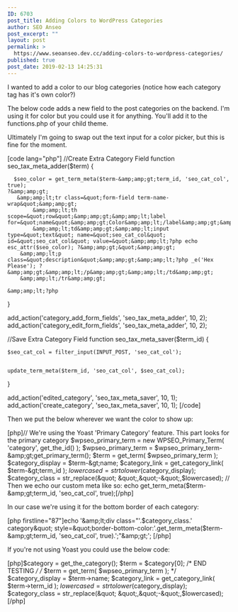 ```yaml
---
ID: 6703
post_title: Adding Colors to WordPress Categories
author: SEO Anseo
post_excerpt: ""
layout: post
permalink: >
  https://www.seoanseo.dev.cc/adding-colors-to-wordpress-categories/
published: true
post_date: 2019-02-13 14:25:31
---
```

<!-- wp:paragraph -->
<p>I wanted to add a color to our blog categories (notice how each category tag has it's own color?)
</p>
<!-- /wp:paragraph -->

<!-- wp:paragraph -->
<p>
The below code adds a new field to the post categories on the backend. I'm using it for color but you could use it for anything. You'll add it to the functions.php of your child theme.
</p>
<!-- /wp:paragraph -->

<!-- wp:paragraph -->
<p>
Ultimately I'm going to swap out the text input for a color picker, but this is fine for the moment.
<br></p>
<!-- /wp:paragraph -->

<!-- wp:shortcode -->
[code lang="php"]
//Create Extra Category Field
function seo_tax_meta_adder($term) {
     
      $seo_color = get_term_meta($term-&amp;amp;gt;term_id, 'seo_cat_col', true);
    ?&amp;amp;gt;
       &amp;amp;lt;tr class=&quot;form-field term-name-wrap&quot;&amp;amp;gt;
            &amp;amp;lt;th scope=&quot;row&quot;&amp;amp;gt;&amp;amp;lt;label for=&quot;name&quot;&amp;amp;gt;Color&amp;amp;lt;/label&amp;amp;gt;&amp;amp;lt;/th&amp;amp;gt;
            &amp;amp;lt;td&amp;amp;gt;&amp;amp;lt;input type=&quot;text&quot; name=&quot;seo_cat_col&quot; id=&quot;seo_cat_col&quot; value=&quot;&amp;amp;lt;?php echo esc_attr($seo_color); ?&amp;amp;gt;&quot;&amp;amp;gt;
        &amp;amp;lt;p class=&quot;description&quot;&amp;amp;gt;&amp;amp;lt;?php _e('Hex Please'); ?&amp;amp;gt;&amp;amp;lt;/p&amp;amp;gt;&amp;amp;lt;/td&amp;amp;gt;
        &amp;amp;lt;/tr&amp;amp;gt;
 
    &amp;amp;lt;?php
}
 
 
add_action('category_add_form_fields', 'seo_tax_meta_adder', 10, 2);
add_action('category_edit_form_fields', 'seo_tax_meta_adder', 10, 2);
 
 
//Save Extra Category Field
function seo_tax_meta_saver($term_id) {
 
    $seo_cat_col = filter_input(INPUT_POST, 'seo_cat_col');
 
 
    update_term_meta($term_id, 'seo_cat_col', $seo_cat_col);
 
}
 
add_action('edited_category', 'seo_tax_meta_saver', 10, 1);
add_action('create_category', 'seo_tax_meta_saver', 10, 1);
[/code]
<!-- /wp:shortcode -->

<!-- wp:paragraph -->
<p> Then we put the below wherever we want the color to show up: </p>
<!-- /wp:paragraph -->

<!-- wp:shortcode -->
[php]// We're using the Yoast 'Primary Category' feature. This part looks for the primary category
		$wpseo_primary_term = new WPSEO_Primary_Term( 'category', get_the_id() );
		$wpseo_primary_term = $wpseo_primary_term-&amp;amp;gt;get_primary_term();
		$term = get_term( $wpseo_primary_term );
$category_display = $term-&amp;gt;name;
			$category_link = get_category_link( $term-&amp;gt;term_id );
			$lowercased = strtolower($category_display);
		$category_class = str_replace(&quot; &quot;,&quot;-&quot;,$lowercased);
// Then we echo our custom meta like so:
echo get_term_meta($term-&amp;amp;gt;term_id, 'seo_cat_col', true);[/php]
<!-- /wp:shortcode -->

<!-- wp:paragraph -->
<p>

In our case we're using it for the bottom border of each category:
</p>
<!-- /wp:paragraph -->

<!-- wp:shortcode -->
[php firstline="87"]echo '&amp;amp;lt;div class=&quot;'.$category_class.' category&quot; style=&quot;border-bottom-color:'.get_term_meta($term-&amp;amp;gt;term_id, 'seo_cat_col', true).';&quot;&amp;amp;gt;';
[/php]
<!-- /wp:shortcode -->

<!-- wp:paragraph -->
<p>If you're not using Yoast you could use the below code: </p>
<!-- /wp:paragraph -->

<!-- wp:html -->
[php]$category = get_the_category(); 
$term = $category[0];
		/* END TESTING */
/* $term = get_term( $wpseo_primary_term ); */
	$category_display = $term-&gt;name;
			$category_link = get_category_link( $term-&gt;term_id );
			$lowercased = strtolower($category_display);
		$category_class = str_replace(&quot; &quot;,&quot;-&quot;,$lowercased);[/php]
<!-- /wp:html -->